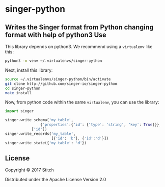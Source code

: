 singer-python
===================

Writes the Singer format from Python
changing format with help of python3
Use
---

This library depends on python3. We recommend using a `virtualenv`
like this:

```bash
python3 -m venv ~/.virtualenvs/singer-python
```

Next, install this library:

```bash
source ~/.virtualenvs/singer-python/bin/activate
git clone http://github.com/singer-io/singer-python
cd singer-python
make install
```

Now, from python code within the same `virtualenv`, you can use the
library:

```python
import singer

singer.write_schema('my_table',
	            {'properties':{'id': {'type': 'string', 'key': True}}},
		    ['id'])
singer.write_records('my_table',
                     [{'id': 'b'}, {'id':'d'}])
singer.write_state({'my_table': 'd'})
```


License
-------

Copyright © 2017 Stitch

Distributed under the Apache License Version 2.0
